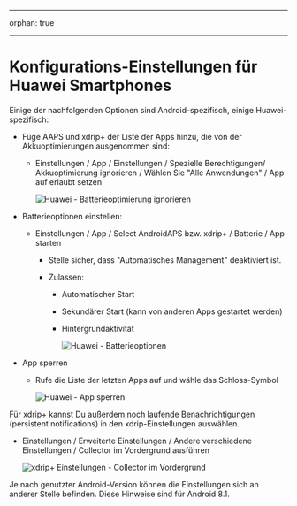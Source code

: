* * *

orphan: true

* * *

# Konfigurations-Einstellungen für Huawei Smartphones

Einige der nachfolgenden Optionen sind Android-spezifisch, einige Huawei-spezifisch:

* Füge AAPS und xdrip+ der Liste der Apps hinzu, die von der Akkuoptimierungen ausgenommen sind:
  
  * Einstellungen / App / Einstellungen / Spezielle Berechtigungen/ Akkuoptimierung ignorieren / Wählen Sie "Alle Anwendungen" / App auf erlaubt setzen
    
    ![Huawei - Batterieoptimierung ignorieren](../images/Huawei_BatteryOptimization.png)

* Batterieoptionen einstellen:
  
  * Einstellungen / App / Select AndroidAPS bzw. xdrip+ / Batterie / App starten
    
    * Stelle sicher, dass "Automatisches Management" deaktiviert ist.
    * Zulassen:
      
      * Automatischer Start
      * Sekundärer Start (kann von anderen Apps gestartet werden)
      * Hintergrundaktivität
        
        ![Huawei - Batterieoptionen](../images/Huawei_BatteryOptions.png)

* App sperren
  
  * Rufe die Liste der letzten Apps auf und wähle das Schloss-Symbol
    
    ![Huawei - App sperren](../images/Huawei_LockApp.png)

Für xdrip+ kannst Du außerdem noch laufende Benachrichtigungen (persistent notifications) in den xdrip-Einstellungen auswählen. 

* Einstellungen / Erweiterte Einstellungen / Andere verschiedene Einstellungen / Collector im Vordergrund ausführen
  
  ![xdrip+ Einstellungen - Collector im Vordergrund](../images/xdrip_collector_foreground.png)

Je nach genutzter Android-Version können die Einstellungen sich an anderer Stelle befinden. Diese Hinweise sind für Android 8.1.